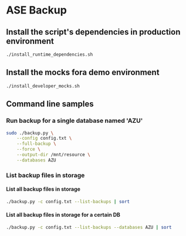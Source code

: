 
# ASE Backup

## Install the script's dependencies in production environment

```
./install_runtime_dependencies.sh
```

## Install the mocks fora demo environment

```
./install_developer_mocks.sh
```

## Command line samples

### Run backup for a single database named 'AZU'

```bash
sudo ./backup.py \
    --config config.txt \
    --full-backup \
    --force \
    --output-dir /mnt/resource \
    --databases AZU
```

### List backup files in storage

#### List all backup files in storage

```bash
./backup.py -c config.txt --list-backups | sort
```

#### List all backup files in storage for a certain DB

```bash
./backup.py -c config.txt --list-backups --databases AZU | sort
```